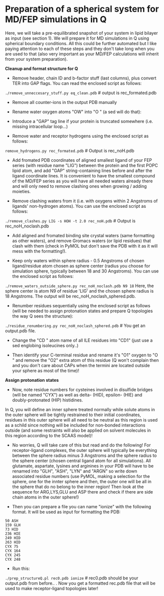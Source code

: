 # Preparation of a spherical system for MD/FEP simulations in Q

Here, we will take a pre-equilibrated snapshot of your system in lipid bilayer as input (see section 1). We will prepare it for MD simulations in Q using spherical boundary conditions. All this could be further automated but I like paying attention to each of these steps and they don't take long when you are used to that (also very important as your MD/FEP calculations will inherit from your system preparation).

**Cleanup and format structure for Q**

- Remove header, chain ID and b-factor stuff (last columns), plus convert TER into GAP flags. You can read the enclosed script as follows:

```./remove_unneccesary_stuff.py eq_clean.pdb``` # output is rec_formated.pdb

- Remove all counter-ions in the output PDB manually

- Rename water oxygen atoms "OW" into "O " (a sed will do that):

- Introduce a "GAP" tag line if your protein is truncated somewhere (i.e. missing intracellular loop...)

- Remove water and receptor hydrogens using the enclosed script as follows:

```remove_hydrogens.py rec_formated.pdb``` # Output is rec_noH.pdb

- Add fromated PDB coordinates of aligned smallest ligand of your FEP series (with residue name "LIG") between the protein and the first POPC lipid atom, and add "GAP" string-containing lines before and after the ligand coordinate lines. It is convenient to have the smallest compound of the MD/FEP series as you will have all needed waters already there and will only need to remove clashing ones when growing / adding moieties.

- Remove clashing waters from it (i.e. with oxygens within 2 Angstroms of ligands' non-hydrogen atoms). You can use the enclosed script as follows:

```./remove_clashes.py LIG -s HOH -t 2.0 rec_noH.pdb``` # Output is rec_noH_noclash.pdb

- Add aligned and fromated binding site crystal waters (same formatting as other waters), and remove Gromacs waters (or lipid residues) that clash with them (check in PyMOL but don't save the PDB with it as it will mess with the formatting!).

- Keep only waters within sphere radius - 0.5 Angstroms of chosen ligand/residue atom chosen as sphere center (radius you choose for simulation sphere, typically between 18 and 30 Angstroms). You can use the enclosed script as follows:

```./remove_waters_outside_sphere.py rec_noH_noclash.pdb N9 18``` Here, the sphere center is atom N9 of residue 'LIG' and the chosen sphere radius is 18 Angstroms. The output will be rec_noH_noclash_sphered.pdb.

- Renumber residues sequentially using the enclosed script as follows (will be needed to assign protonation states and prepare Q topologies the way Q sees the structure):

```./residue_renumbering.py rec_noH_noclash_sphered.pdb``` # You get an output.pdb file.

- Change the "CD " atom name of all ILE residues into "CD1" (just use a sed englobing isoleucines only..)

- Then identify your C-terminal residue and rename it's "O1" oxygen to "O " and remove the "O2" extra atom of this residue (Q won't complain then and you don't care about CAPs when the termini are located outside your sphere as most of the time)!


**Assign protonation states**

- Now, note residue numbers for cysteines involved in disulfide bridges (will be named "CYX") as well as delta- (HID), epsilon- (HIE) and doubly-protonated (HIP) histidines.

In Q, you will define an inner sphere treated normally while solute atoms in the outer sphere will be tightly restrained to their initial coordinates, residues in this outer sphere will all need to be neutral as this region is used as a schild since nothing will be included for non-bonded interactions outside (and some restraints will also be applied on solvent molecules in this region according to the SCAAS model)!

- No worries, Q will take care of this but read and do the following! For receptor-ligand complexes, the outer sphere will typically be everything between the sphere radius minus 3 Angstroms and the sphere radius to the sphere center (chosen central ligand atom for all simulations). All glutamate, aspartate, lysines and arginines in your PDB will have to be renamed into "GLH", "ASH", "LYN" and "ARGN" so write down associated residue numbers (use PyMOL, making a selection for the sphere, one for the innter sphere and then, the outer one will be all in the sphere that do no belong to the inner region! Then look at the sequence for ARG,LYS,GLU and ASP there and check if there are side chain atoms in the outer sphere!)

- Then you can prepare a file you can name "ionize" with the following format. It will be used as input for formatting the PDB:

```
50 ASH
159 GLH
73 HID
236 HIE
249 HID
263 HID
CYX 75
CYX 164
CYX 245
CYX 248
```

- Run this:

```./prep_structureQ.pl rec0.pdb ionize``` # rec0.pdb should be your output.pdb from before.. . Now you get a formatted rec.pdb file that will be used to make receptor-ligand topologies later!
